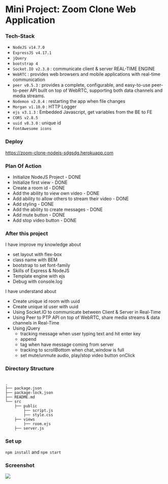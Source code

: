 # Mini Project: Zoom Clone Web Application

### Tech-Stack

- `NodeJS v14.7.0`
- `ExpressJS v4.17.1`
- `jQuery`
- `bootstrap 4`
- `Socket.IO v2.3.0` : communicate client & server REAL-TIME ENGINE
- `WebRTC` : provides web browsers and mobile applications with real-time communication
- `peer v0.5.3` : provides a complete, configurable, and easy-to-use peer-to-peer API built on top of WebRTC, supporting both data channels and media streams.
- `Nodemon v2.0.4` : restarting the app when file changes
- `Morgan v1.10.0` : HTTP Logger
- `ejs v3.1.3` : Embedded Javascript, get variables from the BE to FE
- `CORS v2.8.5`
- `uuid v8.3.0` : unique id
- `FontAwesome icons`

### Deploy

https://zoom-clone-nodejs-sdgsdg.herokuapp.com

### Plan Of Action

- Initialize NodeJS Project - DONE
- Initialize first view - DONE
- Create a room id - DONE
- Add the ability to view own video - DONE
- Add ability to allow others to stream their video - DONE
- Add styling - DONE
- Add the ability to create messages - DONE
- Add mute button - DONE
- Add stop video button - DONE

### After this project

I have improve my knowledge about

- set layout with flex-box
- class name with BEM
- bootstrap to set font-family
- Skills of Express & NodeJS
- Template engine with ejs
- Debug with console.log

I have understand about

- Create unique id room with uuid
- Create unique id user with uuid
- Using Socket.IO to communicate between Client & Server in Real-Time
- Using Peer to PTP API on top of WebRTC, share media streams & data channels in Real-Time
- Using jQuery
  - tracking message when user typing text and hit enter key
  - append <li> tag when have message coming from server
  - tracking to scrollBottom when chat_window is full
  - set mute/unmute audio, play/stop video button onClick

### Directory Structure

```

.
├── package.json
├── package-lock.json
├── README.md
└── src
    ├── public
        ├── script.js
        ├── style.css
    ├── views
        ├── room.ejs
    ├── server.js

```

### Set up

`npm install` and `npm start`

### Screenshot

<img src="https://i.imgur.com/pgmT8TR.png" />
